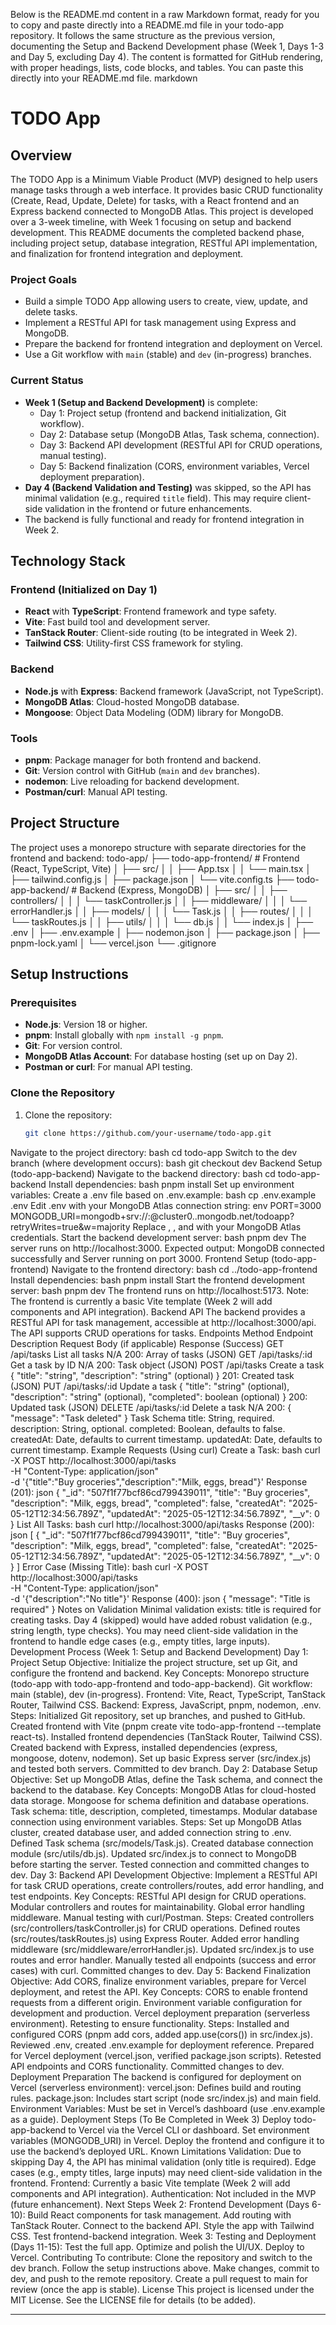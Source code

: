 Below is the README.md content in a raw Markdown format, ready for you to copy and paste directly into a README.md file in your todo-app repository. It follows the same structure as the previous version, documenting the Setup and Backend Development phase (Week 1, Days 1-3 and Day 5, excluding Day 4). The content is formatted for GitHub rendering, with proper headings, lists, code blocks, and tables. You can paste this directly into your README.md file.
markdown
# TODO App

## Overview
The TODO App is a Minimum Viable Product (MVP) designed to help users manage tasks through a web interface. It provides basic CRUD functionality (Create, Read, Update, Delete) for tasks, with a React frontend and an Express backend connected to MongoDB Atlas. This project is developed over a 3-week timeline, with Week 1 focusing on setup and backend development. This README documents the completed backend phase, including project setup, database integration, RESTful API implementation, and finalization for frontend integration and deployment.

### Project Goals
- Build a simple TODO App allowing users to create, view, update, and delete tasks.
- Implement a RESTful API for task management using Express and MongoDB.
- Prepare the backend for frontend integration and deployment on Vercel.
- Use a Git workflow with `main` (stable) and `dev` (in-progress) branches.

### Current Status
- **Week 1 (Setup and Backend Development)** is complete:
  - Day 1: Project setup (frontend and backend initialization, Git workflow).
  - Day 2: Database setup (MongoDB Atlas, Task schema, connection).
  - Day 3: Backend API development (RESTful API for CRUD operations, manual testing).
  - Day 5: Backend finalization (CORS, environment variables, Vercel deployment preparation).
- **Day 4 (Backend Validation and Testing)** was skipped, so the API has minimal validation (e.g., required `title` field). This may require client-side validation in the frontend or future enhancements.
- The backend is fully functional and ready for frontend integration in Week 2.

## Technology Stack
### Frontend (Initialized on Day 1)
- **React** with **TypeScript**: Frontend framework and type safety.
- **Vite**: Fast build tool and development server.
- **TanStack Router**: Client-side routing (to be integrated in Week 2).
- **Tailwind CSS**: Utility-first CSS framework for styling.

### Backend
- **Node.js** with **Express**: Backend framework (JavaScript, not TypeScript).
- **MongoDB Atlas**: Cloud-hosted MongoDB database.
- **Mongoose**: Object Data Modeling (ODM) library for MongoDB.

### Tools
- **pnpm**: Package manager for both frontend and backend.
- **Git**: Version control with GitHub (`main` and `dev` branches).
- **nodemon**: Live reloading for backend development.
- **Postman/curl**: Manual API testing.

## Project Structure
The project uses a monorepo structure with separate directories for the frontend and backend:
todo-app/
├── todo-app-frontend/          # Frontend (React, TypeScript, Vite)
│   ├── src/
│   │   ├── App.tsx
│   │   └── main.tsx
│   ├── tailwind.config.js
│   ├── package.json
│   └── vite.config.ts
├── todo-app-backend/           # Backend (Express, MongoDB)
│   ├── src/
│   │   ├── controllers/
│   │   │   └── taskController.js
│   │   ├── middleware/
│   │   │   └── errorHandler.js
│   │   ├── models/
│   │   │   └── Task.js
│   │   ├── routes/
│   │   │   └── taskRoutes.js
│   │   ├── utils/
│   │   │   └── db.js
│   │   └── index.js
│   ├── .env
│   ├── .env.example
│   ├── nodemon.json
│   ├── package.json
│   ├── pnpm-lock.yaml
│   └── vercel.json
└── .gitignore

## Setup Instructions

### Prerequisites
- **Node.js**: Version 18 or higher.
- **pnpm**: Install globally with `npm install -g pnpm`.
- **Git**: For version control.
- **MongoDB Atlas Account**: For database hosting (set up on Day 2).
- **Postman or curl**: For manual API testing.

### Clone the Repository
1. Clone the repository:
   ```bash
   git clone https://github.com/your-username/todo-app.git
Navigate to the project directory:
bash
cd todo-app
Switch to the dev branch (where development occurs):
bash
git checkout dev
Backend Setup (todo-app-backend)
Navigate to the backend directory:
bash
cd todo-app-backend
Install dependencies:
bash
pnpm install
Set up environment variables:
Create a .env file based on .env.example:
bash
cp .env.example .env
Edit .env with your MongoDB Atlas connection string:
env
PORT=3000
MONGODB_URI=mongodb+srv://<username>:<password>@cluster0.<unique>.mongodb.net/todoapp?retryWrites=true&w=majority
Replace <username>, <password>, and <unique> with your MongoDB Atlas credentials.
Start the backend development server:
bash
pnpm dev
The server runs on http://localhost:3000.
Expected output: MongoDB connected successfully and Server running on port 3000.
Frontend Setup (todo-app-frontend)
Navigate to the frontend directory:
bash
cd ../todo-app-frontend
Install dependencies:
bash
pnpm install
Start the frontend development server:
bash
pnpm dev
The frontend runs on http://localhost:5173.
Note: The frontend is currently a basic Vite template (Week 2 will add components and API integration).
Backend API
The backend provides a RESTful API for task management, accessible at http://localhost:3000/api. The API supports CRUD operations for tasks.
Endpoints
Method
Endpoint
Description
Request Body (if applicable)
Response (Success)
GET
/api/tasks
List all tasks
N/A
200: Array of tasks (JSON)
GET
/api/tasks/:id
Get a task by ID
N/A
200: Task object (JSON)
POST
/api/tasks
Create a task
{ "title": "string", "description": "string" (optional) }
201: Created task (JSON)
PUT
/api/tasks/:id
Update a task
{ "title": "string" (optional), "description": "string" (optional), "completed": boolean (optional) }
200: Updated task (JSON)
DELETE
/api/tasks/:id
Delete a task
N/A
200: { "message": "Task deleted" }
Task Schema
title: String, required.
description: String, optional.
completed: Boolean, defaults to false.
createdAt: Date, defaults to current timestamp.
updatedAt: Date, defaults to current timestamp.
Example Requests (Using curl)
Create a Task:
bash
curl -X POST http://localhost:3000/api/tasks \
-H "Content-Type: application/json" \
-d '{"title":"Buy groceries","description":"Milk, eggs, bread"}'
Response (201):
json
{
  "_id": "507f1f77bcf86cd799439011",
  "title": "Buy groceries",
  "description": "Milk, eggs, bread",
  "completed": false,
  "createdAt": "2025-05-12T12:34:56.789Z",
  "updatedAt": "2025-05-12T12:34:56.789Z",
  "__v": 0
}
List All Tasks:
bash
curl http://localhost:3000/api/tasks
Response (200):
json
[
  {
    "_id": "507f1f77bcf86cd799439011",
    "title": "Buy groceries",
    "description": "Milk, eggs, bread",
    "completed": false,
    "createdAt": "2025-05-12T12:34:56.789Z",
    "updatedAt": "2025-05-12T12:34:56.789Z",
    "__v": 0
  }
]
Error Case (Missing Title):
bash
curl -X POST http://localhost:3000/api/tasks \
-H "Content-Type: application/json" \
-d '{"description":"No title"}'
Response (400):
json
{ "message": "Title is required" }
Notes on Validation
Minimal validation exists: title is required for creating tasks.
Day 4 (skipped) would have added robust validation (e.g., string length, type checks). You may need client-side validation in the frontend to handle edge cases (e.g., empty titles, large inputs).
Development Process (Week 1: Setup and Backend Development)
Day 1: Project Setup
Objective: Initialize the project structure, set up Git, and configure the frontend and backend.
Key Concepts:
Monorepo structure (todo-app with todo-app-frontend and todo-app-backend).
Git workflow: main (stable), dev (in-progress).
Frontend: Vite, React, TypeScript, TanStack Router, Tailwind CSS.
Backend: Express, JavaScript, pnpm, nodemon, .env.
Steps:
Initialized Git repository, set up branches, and pushed to GitHub.
Created frontend with Vite (pnpm create vite todo-app-frontend --template react-ts).
Installed frontend dependencies (TanStack Router, Tailwind CSS).
Created backend with Express, installed dependencies (express, mongoose, dotenv, nodemon).
Set up basic Express server (src/index.js) and tested both servers.
Committed to dev branch.
Day 2: Database Setup
Objective: Set up MongoDB Atlas, define the Task schema, and connect the backend to the database.
Key Concepts:
MongoDB Atlas for cloud-hosted data storage.
Mongoose for schema definition and database operations.
Task schema: title, description, completed, timestamps.
Modular database connection using environment variables.
Steps:
Set up MongoDB Atlas cluster, created database user, and added connection string to .env.
Defined Task schema (src/models/Task.js).
Created database connection module (src/utils/db.js).
Updated src/index.js to connect to MongoDB before starting the server.
Tested connection and committed changes to dev.
Day 3: Backend API Development
Objective: Implement a RESTful API for task CRUD operations, create controllers/routes, add error handling, and test endpoints.
Key Concepts:
RESTful API design for CRUD operations.
Modular controllers and routes for maintainability.
Global error handling middleware.
Manual testing with curl/Postman.
Steps:
Created controllers (src/controllers/taskController.js) for CRUD operations.
Defined routes (src/routes/taskRoutes.js) using Express Router.
Added error handling middleware (src/middleware/errorHandler.js).
Updated src/index.js to use routes and error handler.
Manually tested all endpoints (success and error cases) with curl.
Committed changes to dev.
Day 5: Backend Finalization
Objective: Add CORS, finalize environment variables, prepare for Vercel deployment, and retest the API.
Key Concepts:
CORS to enable frontend requests from a different origin.
Environment variable configuration for development and production.
Vercel deployment preparation (serverless environment).
Retesting to ensure functionality.
Steps:
Installed and configured CORS (pnpm add cors, added app.use(cors()) in src/index.js).
Reviewed .env, created .env.example for deployment reference.
Prepared for Vercel deployment (vercel.json, verified package.json scripts).
Retested API endpoints and CORS functionality.
Committed changes to dev.
Deployment Preparation
The backend is configured for deployment on Vercel (serverless environment):
vercel.json: Defines build and routing rules.
package.json: Includes start script (node src/index.js) and main field.
Environment Variables: Must be set in Vercel’s dashboard (use .env.example as a guide).
Deployment Steps (To Be Completed in Week 3)
Deploy todo-app-backend to Vercel via the Vercel CLI or dashboard.
Set environment variables (MONGODB_URI) in Vercel.
Deploy the frontend and configure it to use the backend’s deployed URL.
Known Limitations
Validation: Due to skipping Day 4, the API has minimal validation (only title is required). Edge cases (e.g., empty titles, large inputs) may need client-side validation in the frontend.
Frontend: Currently a basic Vite template (Week 2 will add components and API integration).
Authentication: Not included in the MVP (future enhancement).
Next Steps
Week 2: Frontend Development (Days 6-10):
Build React components for task management.
Add routing with TanStack Router.
Connect to the backend API.
Style the app with Tailwind CSS.
Test frontend-backend integration.
Week 3: Testing and Deployment (Days 11-15):
Test the full app.
Optimize and polish the UI/UX.
Deploy to Vercel.
Contributing
To contribute:
Clone the repository and switch to the dev branch.
Follow the setup instructions above.
Make changes, commit to dev, and push to the remote repository.
Create a pull request to main for review (once the app is stable).
License
This project is licensed under the MIT License. See the LICENSE file for details (to be added).

---

